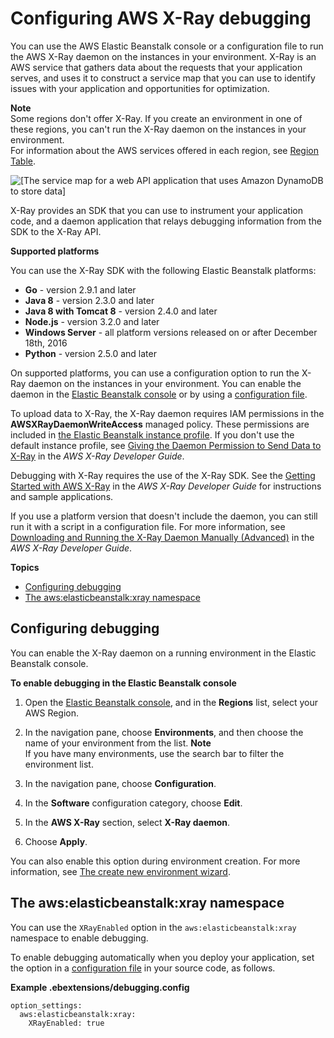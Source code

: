 # Configuring AWS X\-Ray debugging<a name="environment-configuration-debugging"></a>

You can use the AWS Elastic Beanstalk console or a configuration file to run the AWS X\-Ray daemon on the instances in your environment\. X\-Ray is an AWS service that gathers data about the requests that your application serves, and uses it to construct a service map that you can use to identify issues with your application and opportunities for optimization\.

**Note**  
Some regions don't offer X\-Ray\. If you create an environment in one of these regions, you can't run the X\-Ray daemon on the instances in your environment\.  
For information about the AWS services offered in each region, see [Region Table](https://aws.amazon.com/about-aws/global-infrastructure/regional-product-services/)\.

![\[The service map for a web API application that uses Amazon DynamoDB to store data\]](http://docs.aws.amazon.com/elasticbeanstalk/latest/dg/images/scorekeep-servicemap.png)

X\-Ray provides an SDK that you can use to instrument your application code, and a daemon application that relays debugging information from the SDK to the X\-Ray API\.

**Supported platforms**

You can use the X\-Ray SDK with the following Elastic Beanstalk platforms:
+ **Go** \- version 2\.9\.1 and later
+ **Java 8** \- version 2\.3\.0 and later
+ **Java 8 with Tomcat 8** \- version 2\.4\.0 and later
+ **Node\.js** \- version 3\.2\.0 and later
+ **Windows Server** \- all platform versions released on or after December 18th, 2016
+ **Python** \- version 2\.5\.0 and later

On supported platforms, you can use a configuration option to run the X\-Ray daemon on the instances in your environment\. You can enable the daemon in the [Elastic Beanstalk console](#environment-configuration-debugging-console) or by using a [configuration file](#environment-configuration-debugging-namespace)\.

To upload data to X\-Ray, the X\-Ray daemon requires IAM permissions in the **AWSXRayDaemonWriteAccess** managed policy\. These permissions are included in [the Elastic Beanstalk instance profile](concepts-roles-instance.md)\. If you don't use the default instance profile, see [Giving the Daemon Permission to Send Data to X\-Ray](https://docs.aws.amazon.com/xray/latest/devguide/xray-daemon.html#xray-daemon-permissions) in the *AWS X\-Ray Developer Guide*\.

Debugging with X\-Ray requires the use of the X\-Ray SDK\. See the [Getting Started with AWS X\-Ray](https://docs.aws.amazon.com/xray/latest/devguide/xray-gettingstarted.html) in the *AWS X\-Ray Developer Guide* for instructions and sample applications\.

If you use a platform version that doesn't include the daemon, you can still run it with a script in a configuration file\. For more information, see [ Downloading and Running the X\-Ray Daemon Manually \(Advanced\)](https://docs.aws.amazon.com/xray/latest/devguide/xray-daemon-beanstalk.html#xray-daemon-beanstalk-manual) in the *AWS X\-Ray Developer Guide*\.

**Topics**
+ [Configuring debugging](#environment-configuration-debugging-console)
+ [The aws:elasticbeanstalk:xray namespace](#environment-configuration-debugging-namespace)

## Configuring debugging<a name="environment-configuration-debugging-console"></a>

You can enable the X\-Ray daemon on a running environment in the Elastic Beanstalk console\.

**To enable debugging in the Elastic Beanstalk console**

1. Open the [Elastic Beanstalk console](https://console.aws.amazon.com/elasticbeanstalk), and in the **Regions** list, select your AWS Region\.

1. In the navigation pane, choose **Environments**, and then choose the name of your environment from the list\.
**Note**  
If you have many environments, use the search bar to filter the environment list\.

1. In the navigation pane, choose **Configuration**\.

1. In the **Software** configuration category, choose **Edit**\.

1. In the **AWS X\-Ray** section, select **X\-Ray daemon**\.

1. Choose **Apply**\.

You can also enable this option during environment creation\. For more information, see [The create new environment wizard](environments-create-wizard.md)\.

## The aws:elasticbeanstalk:xray namespace<a name="environment-configuration-debugging-namespace"></a>

You can use the `XRayEnabled` option in the `aws:elasticbeanstalk:xray` namespace to enable debugging\.

To enable debugging automatically when you deploy your application, set the option in a [configuration file](ebextensions.md) in your source code, as follows\.

**Example \.ebextensions/debugging\.config**  

```
option_settings:
  aws:elasticbeanstalk:xray:
    XRayEnabled: true
```
